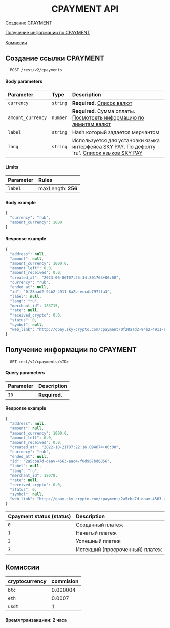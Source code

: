 
<h1 align="center">CPAYMENT API</h1>
 
[Создание CPAYMENT](#cpayment)

[Получение информации по CPAYMENT](#cpaymentinfo)

[Комиссии](#commissions)

<a name="cpayment"></a>
## Создание ссылки CPAYMENT

```http
  POST /rest/v2/cpayments
```
#### Body parameters

| Parameter | Type     | Description                |
| :-------- | :------- | :------------------------- |
| `currency` | `string` | **Required**. [Список валют](CURRENCIESCPAYMENT.md)
| `amount_currency` | `number` | **Required**. Сумма оплаты. [Посмотреть информацию по лимитам валют](CURRENCIESCPAYMENT.md)
| `label` | `string` | Hash который задается мерчантом
| `lang` | `string` | Используется для установки языка интерфейса SKY PAY. По дефолту - 'ru'. [Список языков SKY PAY](SKYPAYLANGUAGES.md)

#### Limits

| Parameter | Rules     |
| :-------- | :-------  |
| `label` | maxLength: **256**

#### Body example

```javascript
{
  "currency": "rub",
  "amount_currency": 1000
}
```

#### Response example

```javascript
{
  "address": null,
  "amount": null,
  "amount_currency": 1000.0,
  "amount_left": 0.0,
  "amount_received": 0.0,
  "created_at": "2023-06-06T07:25:34.801763+00:00",
  "currency": "rub",
  "ended_at": null,
  "id": "0f28aad2-94b2-4911-8a2b-eccdb797ffa3",
  "label": null,
  "lang": "ru",
  "merchant_id": 186715,
  "rate": null,
  "received_crypto": 0.0,
  "status": 0,
  "symbol": null,
  "web_link": "http://qpay.sky-crypto.com/cpayment/0f28aad2-94b2-4911-8a2b-eccdb797ffa3"
}
```
 <a name="cpaymentinfo"></a>
## Получение информации по CPAYMENT

```http
  GET rest/v2/cpayments/<ID> 
```

#### Query parameters

| Parameter | Description                |
| :-------- | :------------------------- |
| `ID` | **Required**.

#### Response example

```javascript
{
  "address": null,
  "amount": null,
  "amount_currency": 1000.0,
  "amount_left": 0.0,
  "amount_received": 0.0,
  "created_at": "2022-10-21T07:22:16.094674+00:00",
  "currency": "rub",
  "ended_at": null,
  "id": "2a5cba7d-daav-4563-aac4-f0d967bd6856",
  "label": null,
  "lang": "ru",
  "merchant_id": 18078,
  "rate": null,
  "received_crypto": 0.0,
  "status": 0,
  "symbol": null,
  "web_link": "http://qpay.sky-crypto.com/cpayment/2a5cba7d-daav-4563-aac4-f0d967bd6856",
}
```

| Cpayment status (status) | Description                |
| :-------- |  :------------------------- |
| `0` | Cозданный платеж |
| `1` | Начатый платеж |
| `2` | Успешный платеж  |
| `3` | Истекший (просроченный) платеж |


 <a name="commissions"></a>
## Комиссии

| cryptocurrency | commision                |
| :-------- |  :------------------------- |
| `btc` | 0.000004 |
| `eth` | 0.0007  |
| `usdt` | 1 |

#### Время транзакциии: 2 часа
